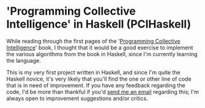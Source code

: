 # 'Programming Collective Intelligence' in Haskell (PCIHaskell)

While reading through the first pages of the '[Programming Collective Intelligence](http://www.amazon.com/gp/product/0596529325?ie=UTF8&tag=giusjour-20&linkCode=as2&camp=1789&creative=390957&creativeASIN=0596529325)' book, I thought that it would be a good exercise to implement the various algorithms from the book in Haskell, since I'm currently learning the language.

This is my very first project written in Haskell, and since I'm quite the Haskell novice, it's very likely that you'll find the one or other line of code that is in need of improvement. If you have any feedback regarding the code, I'd be more than thankful if you'd [send me an email](http://giu.me/contact) regarding this; I'm always open to improvement suggestions and/or critics.